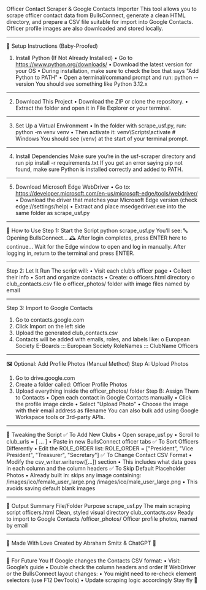 Officer Contact Scraper & Google Contacts Importer
This tool allows you to scrape officer contact data from BullsConnect, generate a clean HTML directory, and prepare a CSV file suitable for import into Google Contacts. Officer profile images are also downloaded and stored locally.
________________________________________
🚀 Setup Instructions (Baby-Proofed)
1. Install Python (If Not Already Installed)
•	Go to https://www.python.org/downloads/
•	Download the latest version for your OS
•	During installation, make sure to check the box that says "Add Python to PATH"
•	Open a terminal/command prompt and run:
python --version
You should see something like Python 3.12.x
________________________________________
2. Download This Project
•	Download the ZIP or clone the repository.
•	Extract the folder and open it in File Explorer or your terminal.
________________________________________
3. Set Up a Virtual Environment
•	In the folder with scrape_usf.py, run:
python -m venv venv
•	Then activate it:
venv\Scripts\activate   # Windows
You should see (venv) at the start of your terminal prompt.
________________________________________
4. Install Dependencies
Make sure you’re in the usf-scraper directory and run
pip install -r requirements.txt
If you get an error saying pip not found, make sure Python is installed correctly and added to PATH.
________________________________________
5. Download Microsoft Edge WebDriver
•	Go to: https://developer.microsoft.com/en-us/microsoft-edge/tools/webdriver/
•	Download the driver that matches your Microsoft Edge version (check edge://settings/help)
•	Extract and place msedgedriver.exe into the same folder as scrape_usf.py
________________________________________
🧩 How to Use
Step 1: Start the Script
python scrape_usf.py
You’ll see:
🔤 Opening BullsConnect...
🕰️ After login completes, press ENTER here to continue...
Wait for the Edge window to open and log in manually. After logging in, return to the terminal and press ENTER.
________________________________________
Step 2: Let It Run
The script will:
•	Visit each club’s officer page
•	Collect their info
•	Sort and organize contacts
•	Create:
o	officers.html directory
o	club_contacts.csv file
o	officer_photos/ folder with image files named by email
________________________________________
Step 3: Import to Google Contacts
1.	Go to contacts.google.com
2.	Click Import on the left side
3.	Upload the generated club_contacts.csv
4.	Contacts will be added with emails, roles, and labels like:
o	European Society E-Boards ::: European Society RoleNames ::: ClubName Officers
________________________________________
🖼️ Optional: Add Profile Photos (Manual Method)
Step A: Upload Photos
1.	Go to drive.google.com
2.	Create a folder called: Officer Profile Photos
3.	Upload everything inside the officer_photos/ folder
Step B: Assign Them to Contacts
•	Open each contact in Google Contacts manually
•	Click the profile image circle
•	Select "Upload Photo"
•	Choose the image with their email address as filename
You can also bulk add using Google Workspace tools or 3rd-party APIs.
________________________________________
🔧 Tweaking the Script
✅ To Add New Clubs
•	Open scrape_usf.py
•	Scroll to club_urls = [ ... ]
•	Paste in new BullsConnect officer tabs
✅ To Sort Officers Differently
•	Edit the ROLE_ORDER list:
ROLE_ORDER = ["President", "Vice President", "Treasurer", "Secretary"]
✅ To Change Contact CSV Format
•	Modify the csv_writer.writerow([...]) section
•	This includes what data goes in each column and the column headers
✅ To Skip Default Placeholder Photos
•	Already built in: skips any image containing:
/images/ico/female_user_large.png
/images/ico/male_user_large.png
•	This avoids saving default blank images
________________________________________
📁 Output Summary
File/Folder	Purpose
scrape_usf.py	The main scraping script
officers.html	Clean, styled visual directory
club_contacts.csv	Ready to import to Google Contacts
/officer_photos/	Officer profile photos, named by email
________________________________________
👥 Made With Love
Created by Abraham Smitz & ChatGPT 🤝
________________________________________
📌 For Future You
If Google changes the Contacts CSV format:
•	Visit: Google’s guide
•	Double check the column headers and order
If WebDriver or the BullsConnect layout changes:
•	You might need to re-check element selectors (use F12 DevTools)
•	Update scraping logic accordingly
Stay fly 🦅

